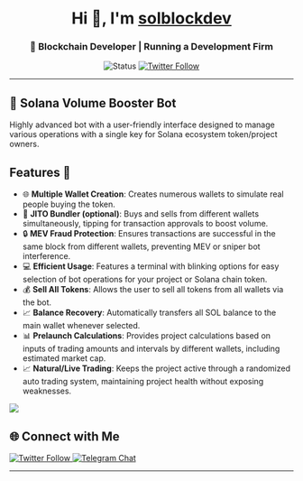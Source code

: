 <h1 align="center">Hi 👋, I'm <a href="https://t.me/solblockdev" target="_blank">solblockdev</a></h1>
<h3 align="center">🚀 Blockchain Developer | Running a Development Firm</h3>

<p align="center">
  <img src="https://img.shields.io/badge/Status-Working%20on%20Solana%20Volume%20Booster%20Bot-brightgreen" alt="Status" />
  <a href="https://twitter.com/solblockdev" target="_blank">
    <img src="https://img.shields.io/badge/Follow-%40solblockdev-1DA1F2?style=social&logo=twitter" alt="Twitter Follow" />
  </a>
</p>

---

## 🔭 Solana Volume Booster Bot

Highly advanced bot with a user-friendly interface designed to manage various operations with a single key for Solana ecosystem token/project owners.

## Features 🌟

- 🌐 **Multiple Wallet Creation**: Creates numerous wallets to simulate real people buying the token.
- 🔄 **JITO Bundler (optional)**: Buys and sells from different wallets simultaneously, tipping for transaction approvals to boost volume.
- 🔒 **MEV Fraud Protection**: Ensures transactions are successful in the same block from different wallets, preventing MEV or sniper bot interference.
- 💻 **Efficient Usage**: Features a terminal with blinking options for easy selection of bot operations for your project or Solana chain token.
- 💰 **Sell All Tokens**: Allows the user to sell all tokens from all wallets via the bot.
- 📈 **Balance Recovery**: Automatically transfers all SOL balance to the main wallet whenever selected.
- 📊 **Prelaunch Calculations**: Provides project calculations based on inputs of trading amounts and intervals by different wallets, including estimated market cap.
- 📈 **Natural/Live Trading**: Keeps the project active through a randomized auto trading system, maintaining project health without exposing weaknesses.

<img src = "https://i.ibb.co/GQMk4XM/solana-volume-booster-bot.webp " >

## 🌐 Connect with Me

<p align="left">
  <a href="https://twitter.com/solblockdev" target="_blank">
    <img src="https://img.shields.io/twitter/follow/solblockdev?label=Follow%20%40solblockdev&style=social" alt="Twitter Follow" />
  </a>
  <a href="https://t.me/solblockdev" target="_blank">
    <img src="https://img.shields.io/badge/Chat%20on-Telegram-blue.svg" alt="Telegram Chat" />
  </a>
</p>

---


